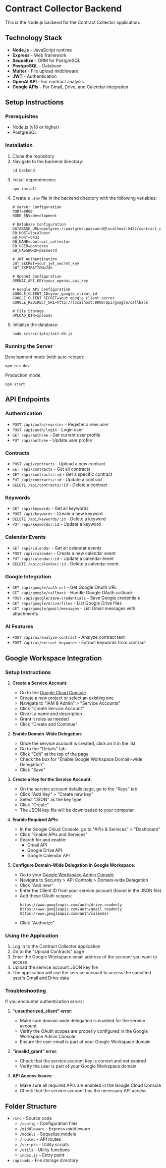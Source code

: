 # Contract Collector Backend

This is the Node.js backend for the Contract Collector application.

## Technology Stack

- **Node.js** - JavaScript runtime
- **Express** - Web framework
- **Sequelize** - ORM for PostgreSQL
- **PostgreSQL** - Database
- **Multer** - File upload middleware
- **JWT** - Authentication
- **OpenAI API** - For contract analysis
- **Google APIs** - For Gmail, Drive, and Calendar integration

## Setup Instructions

### Prerequisites

- Node.js (v18 or higher)
- PostgreSQL

### Installation

1. Clone the repository
2. Navigate to the backend directory:
   ```
   cd backend
   ```
3. Install dependencies:
   ```
   npm install
   ```
4. Create a `.env` file in the backend directory with the following variables:
   ```
   # Server Configuration
   PORT=8000
   NODE_ENV=development

   # Database Configuration
   DATABASE_URL=postgres://postgres:password@localhost:5432/contract_collector
   DB_HOST=localhost
   DB_PORT=5432
   DB_NAME=contract_collector
   DB_USER=postgres
   DB_PASSWORD=password

   # JWT Authentication
   JWT_SECRET=your_jwt_secret_key
   JWT_EXPIRATION=24h

   # OpenAI Configuration
   OPENAI_API_KEY=your_openai_api_key

   # Google API Configuration
   GOOGLE_CLIENT_ID=your_google_client_id
   GOOGLE_CLIENT_SECRET=your_google_client_secret
   GOOGLE_REDIRECT_URI=http://localhost:8000/api/google/callback

   # File Storage
   UPLOAD_DIR=uploads
   ```
5. Initialize the database:
   ```
   node src/scripts/init-db.js
   ```

### Running the Server

Development mode (with auto-reload):
```
npm run dev
```

Production mode:
```
npm start
```

## API Endpoints

### Authentication
- `POST /api/auth/register` - Register a new user
- `POST /api/auth/login` - Login user
- `GET /api/auth/me` - Get current user profile
- `PUT /api/auth/me` - Update user profile

### Contracts
- `POST /api/contracts` - Upload a new contract
- `GET /api/contracts` - Get all contracts
- `GET /api/contracts/:id` - Get a specific contract
- `PUT /api/contracts/:id` - Update a contract
- `DELETE /api/contracts/:id` - Delete a contract

### Keywords
- `GET /api/keywords` - Get all keywords
- `POST /api/keywords` - Create a new keyword
- `DELETE /api/keywords/:id` - Delete a keyword
- `PUT /api/keywords/:id` - Update a keyword

### Calendar Events
- `GET /api/calendar` - Get all calendar events
- `POST /api/calendar` - Create a new calendar event
- `PUT /api/calendar/:id` - Update a calendar event
- `DELETE /api/calendar/:id` - Delete a calendar event

### Google Integration
- `GET /api/google/auth-url` - Get Google OAuth URL
- `GET /api/google/callback` - Handle Google OAuth callback
- `POST /api/google/save-credentials` - Save Google credentials
- `GET /api/google/drive/files` - List Google Drive files
- `GET /api/google/gmail/messages` - List Gmail messages with attachments

### AI Features
- `POST /api/ai/analyze-contract` - Analyze contract text
- `POST /api/ai/extract-keywords` - Extract keywords from contract

## Google Workspace Integration

### Setup Instructions

1. **Create a Service Account**:
   - Go to the [Google Cloud Console](https://console.cloud.google.com/)
   - Create a new project or select an existing one
   - Navigate to "IAM & Admin" > "Service Accounts"
   - Click "Create Service Account"
   - Give it a name and description
   - Grant it roles as needed
   - Click "Create and Continue"

2. **Enable Domain-Wide Delegation**:
   - Once the service account is created, click on it in the list
   - Go to the "Details" tab
   - Click "Edit" at the top of the page
   - Check the box for "Enable Google Workspace Domain-wide Delegation"
   - Click "Save"

3. **Create a Key for the Service Account**:
   - On the service account details page, go to the "Keys" tab
   - Click "Add Key" > "Create new key"
   - Select "JSON" as the key type
   - Click "Create"
   - The JSON key file will be downloaded to your computer

4. **Enable Required APIs**:
   - In the Google Cloud Console, go to "APIs & Services" > "Dashboard"
   - Click "Enable APIs and Services"
   - Search for and enable:
     - Gmail API
     - Google Drive API
     - Google Calendar API

5. **Configure Domain-Wide Delegation in Google Workspace**:
   - Go to your [Google Workspace Admin Console](https://admin.google.com/)
   - Navigate to Security > API Controls > Domain-wide Delegation
   - Click "Add new"
   - Enter the Client ID from your service account (found in the JSON file)
   - Add these OAuth scopes:
     ```
     https://www.googleapis.com/auth/drive.readonly
     https://www.googleapis.com/auth/gmail.readonly
     https://www.googleapis.com/auth/calendar
     ```
   - Click "Authorize"

### Using the Application

1. Log in to the Contract Collector application
2. Go to the "Upload Contracts" page
3. Enter the Google Workspace email address of the account you want to access
4. Upload the service account JSON key file
5. The application will use the service account to access the specified user's Gmail and Drive data

### Troubleshooting

If you encounter authentication errors:

1. **"unauthorized_client" error**:
   - Make sure domain-wide delegation is enabled for the service account
   - Verify the OAuth scopes are properly configured in the Google Workspace Admin Console
   - Ensure the user email is part of your Google Workspace domain

2. **"invalid_grant" error**:
   - Check that the service account key is correct and not expired
   - Verify the user is part of your Google Workspace domain

3. **API Access Issues**:
   - Make sure all required APIs are enabled in the Google Cloud Console
   - Check that the service account has the necessary API access

## Folder Structure

- `/src` - Source code
  - `/config` - Configuration files
  - `/middleware` - Express middleware
  - `/models` - Sequelize models
  - `/routes` - API routes
  - `/scripts` - Utility scripts
  - `/utils` - Utility functions
  - `index.js` - Entry point
- `/uploads` - File storage directory 